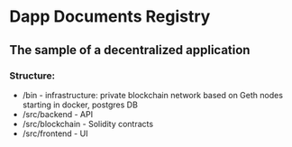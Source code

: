 # Dapp Documents Registry

## The sample of a decentralized application

### Structure:
- /bin - infrastructure: private blockchain network based on Geth nodes starting in docker, postgres DB
- /src/backend - API
- /src/blockchain - Solidity contracts
- /src/frontend - UI
